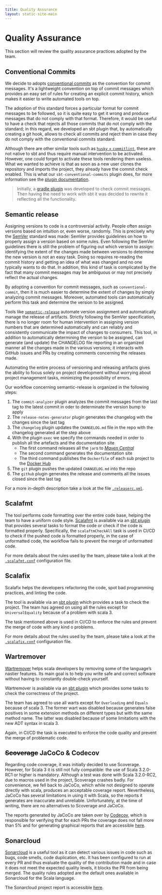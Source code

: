 ```yaml
---
title: Quality Assurance
layout: static-site-main
---
```


# Quality Assurance

This section will review the quality assurance practices adopted by the team.

## Conventional Commits

We decide to adopts [conventional commits](https://www.conventionalcommits.org/en/v1.0.0/) as the convention for commit messages.
It's a lightweight convention on top of commit messages which provides an easy set of rules for creating an explicit commit history, which makes it
easier to write automated tools on top.

The adoption of this standard forces a particular format for commit messages to be followed, so it is quite easy to get it wrong and produce messages
that do not comply with that format.
Therefore, it would be useful to have a check that rejects all those commits that do not comply with the standard;
in this regard, we developed an sbt plugin that, by automatically creating a git hook,
allows to check all commits and reject them in case they do not comply with the conventional commits standard.

Although there are other similar tools such as [`husky` + `commitlint`](https://github.com/conventional-changelog/commitlint), these are not native
to sbt and thus require manual intervention to be activated. However, one could forget to activate these tools rendering them useless.
What we wanted to achieve is that as soon as a new user clones the repository and imports the project, they already have the commit check enabled.
This is what our `sbt-conventional-commits` plugin does, for more information see the
[plugin documentation](https://github.com/nicolasfara/sbt-conventional-commits).

> Initially, a [gradle plugin](https://github.com/nicolasfara/conventional-commits) was developed to check commit messages.
> Then having the need to work with sbt it was decided to rewrite it reflecting all the functionality.

## Semantic release

Assigning versions to code is a controversial activity. People often assign versions based on intuition or, even worse, randomly.
This is precisely why the [SemVer](https://semver.org/) standard was made:
SemVer provides guidelines on how to properly assign a version based on some rules.
Even following the SemVer guidelines there is still the problem of figuring out which version to assign: identifying the extent of the changes made
between versions to determine the new version is not an easy task. Doing so requires re-reading the commit history and getting an idea of what was
changed and no one typically wants to do that.
In addition, this kind of task is complicated by the fact that many commit messages may be ambiguous or may not precisely reflect the actual changes.

By adopting a convention for commit messages, such as `conventional-commit`, then it is much easier to determine the extent of changes by simply
analyzing commit messages. Moreover, automated tools can automatically perform this task and determine the version to be assigned.

Tools like [`semantic-release`](https://semantic-release.gitbook.io/semantic-release/) automate version assignment and automatically manage the release
of artifacts. Strictly following the SemVer specification, there is no longer room for human intervention in assigning version numbers that are
determined automatically and can reliably and consistently communicate the impact of changes to consumers.
This tool, in addition to automatically determining the version to be assigned, can generate (and update) the CHANGELOG file reporting in an organized
manner all the changes made in the various versions; it interacts with GitHub issues and PRs by creating comments concerning the releases made.

Automating the entire process of versioning and releasing artifacts gives the ability to focus solely on project development without worrying about
project management tasks, minimizing the possibility of errors.

Our workflow concerning semantic-release is organized in the following steps:

1. The `commit-analyzer` plugin analyzes the commit messages from the last tag to the latest commit in oder to determinate the version bump to apply
2. The `release-notes-generator` plugin generates the changelog with the changes since the last tag
3. The `changelog` plugin updates the `CHANGELOG.md` file in the repo with the changelog generated at the step above
4. With the plugin `exec` we specify the commands needed in order to publish all the artefacts and the documentation site
   - The first command releases all the `jar`s to [_Maven Central_](https://search.maven.org/search?q=dev.atedeg.mdm)
   - The second command generates the documentation site
   - The third command publishes the `Dockerfile` of each sub project to the [Docker Hub](https://hub.docker.com/)
5. The `git` plugin pushes the updated `CHANGELOG.md` into the repo
6. The `github` plugin generates the release and comments all the issues closed since the last tag

For a more in-depth description take a look at the file [`.releaserc.yml`](https://github.com/atedeg/mdm/blob/main/.releaserc.yml).

## Scalafmt

The tool performs code formatting over the entire code base, helping the team to have a uniform code style.
[Scalafmt](https://scalameta.org/scalafmt/) is available via an [sbt plugin](https://github.com/scalameta/sbt-scalafmt)
that provides several tasks to format the code or check if the code is formatted properly.
Specifically, the `scalaftmCheckAll` task is used in CI/CD to check if the pushed code is formatted properly, in the case of unformatted code,
the workflow fails to prevent the merge of unformatted code.

For more details about the rules used by the team, please take a look at the
[`.scalafmt.conf`](https://github.com/atedeg/mdm/blob/main/.scalafmt.conf) configuration file.

## Scalafix

Scalafix helps the developers refactoring the code, spot bad programming practices, and linting the code.

The tool is available via an [sbt plugin](https://github.com/scalacenter/sbt-scalafix) which provides a task to check the project.
The team has agreed on using all the rules except for `UniversalEquality` because of a problem with scala 3.

The task mentioned above is used in CI/CD to enforce the rules and prevent the merge of code with any kind o problems.

For more details about the rules used by the team, please take a look at the
[`.scalafix.conf`](https://github.com/atedeg/mdm/blob/main/.scalafix.conf) configuration file.

## Wartremover

[Wartremover](https://www.wartremover.org/) helps scala developers by removing some of the language’s nastier features.
Its main goal is to help you write safe and correct software without having to constantly double-check yourself.

Wartremover is available via an [sbt plugin](https://github.com/wartremover/wartremover)
which provides some tasks to check the correctness of the project.

The team has agreed to use all warts except for `Overloading` and `Equals` because of scala 3.
The former wart was disabled because generates false positives in some extension methods on different types but with the same method name.
The latter was disabled because of some limitations with the new ADT syntax in scala 3.

Again, in CI/CD the task is executed to enforce the code quality and prevent the merge of problematic code.

## ~~Scoverage~~ JaCoCo & Codecov

Regarding code coverage, it was initially decided to use Scoverage.
However, for Scala 3 it is still not fully compatible: the use of Scala 3.2.0-RC1 or higher is mandatory.
Although a test was done with Scala 3.2.0-RC2, due to macros used in the project, Scoverage crashes badly.
For convenience, we fell back to JaCoCo, which while not designed to operate directly with scala, produces an acceptable coverage report.
Nevertheless, JaCoCo has several limitations in using it with Scala, so the reports it generates are inaccurate and unreliable.
Unfortunately, at the time of writing, there are no alternatives to Scoverage and JaCoCo.

The reports generated by JaCoCo are taken over by [Codecov](https://about.codecov.io/), which is responsible for verifying that for each PRs
the coverage does not fall more than 5% and for generating graphical reports that are accessible [here](https://app.codecov.io/gh/atedeg/mdm).

## Sonarcloud

[Sonarcloud](https://sonarcloud.io/) is a useful tool as it can detect various issues in code such as bugs, code smells, code duplication, etc.
It has been configured to run at every PR and thus evaluate the quality of the contribution made and in case it does not meet the expected
quality levels, it blocks the PR from being merged.
The quality rules adopted are the default ones available in Sonarcloud for the Scala language.

The Sonarcloud project report is accessible [here](https://sonarcloud.io/project/overview?id=atedeg_mdm).
